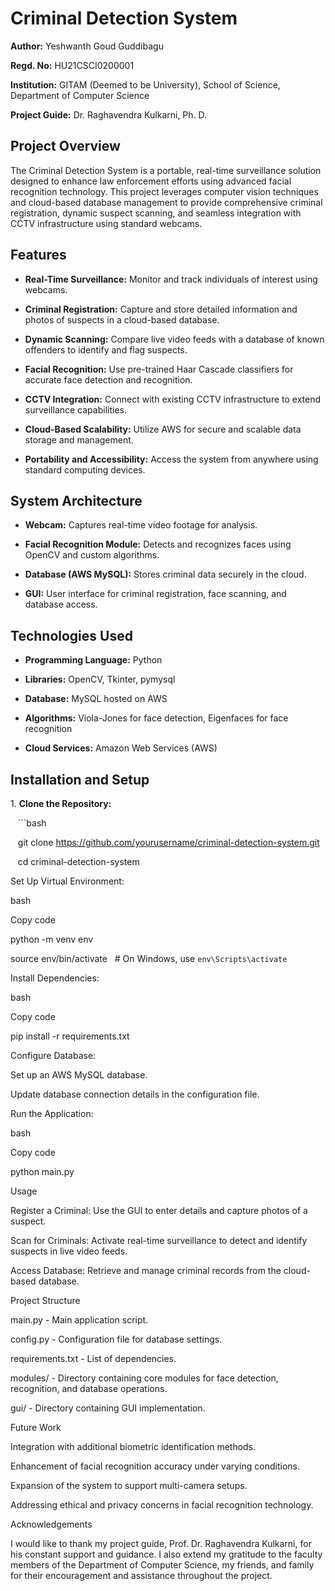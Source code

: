 # Criminal Detection System

**Author:** Yeshwanth Goud Guddibagu  

**Regd. No:** HU21CSCI0200001  

**Institution:** GITAM (Deemed to be University), School of Science, Department of Computer Science  

**Project Guide:** Dr. Raghavendra Kulkarni, Ph. D.

## Project Overview

The Criminal Detection System is a portable, real-time surveillance solution designed to enhance law enforcement efforts using advanced facial recognition technology. This project leverages computer vision techniques and cloud-based database management to provide comprehensive criminal registration, dynamic suspect scanning, and seamless integration with CCTV infrastructure using standard webcams.

## Features

- **Real-Time Surveillance:** Monitor and track individuals of interest using webcams.

- **Criminal Registration:** Capture and store detailed information and photos of suspects in a cloud-based database.

- **Dynamic Scanning:** Compare live video feeds with a database of known offenders to identify and flag suspects.

- **Facial Recognition:** Use pre-trained Haar Cascade classifiers for accurate face detection and recognition.

- **CCTV Integration:** Connect with existing CCTV infrastructure to extend surveillance capabilities.

- **Cloud-Based Scalability:** Utilize AWS for secure and scalable data storage and management.

- **Portability and Accessibility:** Access the system from anywhere using standard computing devices.

## System Architecture

- **Webcam:** Captures real-time video footage for analysis.

- **Facial Recognition Module:** Detects and recognizes faces using OpenCV and custom algorithms.

- **Database (AWS MySQL):** Stores criminal data securely in the cloud.

- **GUI:** User interface for criminal registration, face scanning, and database access.

## Technologies Used

- **Programming Language:** Python

- **Libraries:** OpenCV, Tkinter, pymysql

- **Database:** MySQL hosted on AWS

- **Algorithms:** Viola-Jones for face detection, Eigenfaces for face recognition

- **Cloud Services:** Amazon Web Services (AWS)

## Installation and Setup

1\. **Clone the Repository:**

   ```bash

   git clone https://github.com/yourusername/criminal-detection-system.git

   cd criminal-detection-system

Set Up Virtual Environment:

bash

Copy code

python -m venv env

source env/bin/activate   # On Windows, use `env\Scripts\activate`

Install Dependencies:

bash

Copy code

pip install -r requirements.txt

Configure Database:

Set up an AWS MySQL database.

Update database connection details in the configuration file.

Run the Application:

bash

Copy code

python main.py

Usage

Register a Criminal: Use the GUI to enter details and capture photos of a suspect.

Scan for Criminals: Activate real-time surveillance to detect and identify suspects in live video feeds.

Access Database: Retrieve and manage criminal records from the cloud-based database.

Project Structure

main.py - Main application script.

config.py - Configuration file for database settings.

requirements.txt - List of dependencies.

modules/ - Directory containing core modules for face detection, recognition, and database operations.

gui/ - Directory containing GUI implementation.

Future Work

Integration with additional biometric identification methods.

Enhancement of facial recognition accuracy under varying conditions.

Expansion of the system to support multi-camera setups.

Addressing ethical and privacy concerns in facial recognition technology.

Acknowledgements

I would like to thank my project guide, Prof. Dr. Raghavendra Kulkarni, for his constant support and guidance. I also extend my gratitude to the faculty members of the Department of Computer Science, my friends, and family for their encouragement and assistance throughout the project.
